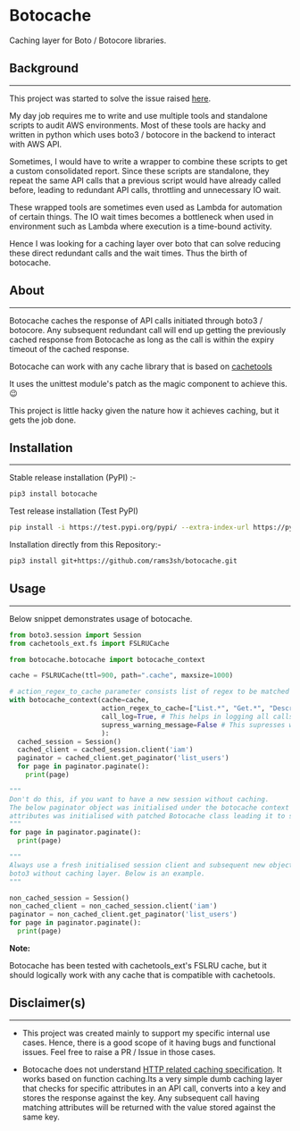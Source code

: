 # Botocache

Caching layer for Boto / Botocore libraries.


## Background

---

This project was started to solve the issue raised [here](https://github.com/boto/boto3/issues/2723).

My day job requires me to write and use multiple tools and standalone scripts to audit AWS environments. 
Most of these tools are hacky and written in python which uses boto3 / botocore in the backend to interact with AWS API.

Sometimes, I would have to write a wrapper to combine these scripts to get a custom consolidated report. 
Since these scripts are standalone, they repeat the same API calls that a previous script would have already 
called before, leading to redundant API calls, throttling and unnecessary IO wait. 

These wrapped tools are sometimes even used as Lambda for automation of certain things. 
The IO wait times becomes a bottleneck when used in environment such as Lambda where execution is a 
time-bound activity. 

Hence I was looking for a caching layer over boto that can solve reducing these direct redundant calls and 
the wait times. Thus the birth of botocache.


## About

---

Botocache caches the response of API calls initiated through boto3 / botocore.
Any subsequent redundant call will end up getting the previously cached response from Botocache as long as the call is
within the expiry timeout of the cached response. 

Botocache can work with any cache library that is based on [cachetools](https://github.com/tkem/cachetools/)

It uses the unittest module's patch as the magic component to achieve this. :wink:

This project is little hacky given the nature how it achieves caching, but it gets the job done. 


## Installation

---
Stable release installation (PyPI) :-
```bash
pip3 install botocache
```

Test release installation (Test PyPI)
```bash
pip install -i https://test.pypi.org/pypi/ --extra-index-url https://pypi.org/simple botocache
```

Installation directly from this Repository:-
```bash
pip3 install git+https://github.com/rams3sh/botocache.git
```


## Usage

---

Below snippet demonstrates usage of botocache.

```python
from boto3.session import Session
from cachetools_ext.fs import FSLRUCache

from botocache.botocache import botocache_context

cache = FSLRUCache(ttl=900, path=".cache", maxsize=1000)

# action_regex_to_cache parameter consists list of regex to be matched against a given action for considering the call to be cached
with botocache_context(cache=cache,
                       action_regex_to_cache=["List.*", "Get.*", "Describe.*"],  
                       call_log=True, # This helps in logging all calls made to AWS. Useful while debugging. Default value is False.
                       supress_warning_message=False # This supresses warning messages encountered while caching. Default value is False. 
                       ):
  cached_session = Session()
  cached_client = cached_session.client('iam')
  paginator = cached_client.get_paginator('list_users')
  for page in paginator.paginate():
    print(page)

"""
Don't do this, if you want to have a new session without caching. 
The below paginator object was initialised under the botocache context which means it's subsequent 
attributes was initialised with patched Botocache class leading it to still use the backend cache. 
"""
for page in paginator.paginate():
  print(page)

"""
Always use a fresh initialised session client and subsequent new objects outside the context of botocache to use 
boto3 without caching layer. Below is an example. 
"""

non_cached_session = Session()
non_cached_client = non_cached_session.client('iam')
paginator = non_cached_client.get_paginator('list_users')
for page in paginator.paginate():
  print(page)

```
**Note:** 

Botocache has been tested with cachetools_ext's FSLRU cache, but it should logically work with any cache that is 
compatible with cachetools.


## Disclaimer(s)

---

* This project was created mainly to support my specific internal use cases. 
Hence, there is a good scope of it having bugs and functional issues. Feel free to raise a PR / Issue in those cases.


* Botocache does not understand [HTTP related caching specification](https://tools.ietf.org/html/rfc7234).
It works based on function caching.Its a very simple dumb caching layer that checks for specific attributes in an API call, converts into a key 
and stores the response against the key. 
Any subsequent call having matching attributes will be returned with the value stored against the same key.